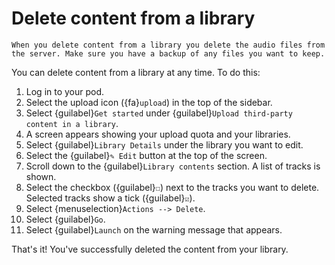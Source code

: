 # Delete content from a library

```{warning}
When you delete content from a library you delete the audio files from the server. Make sure you have a backup of any files you want to keep.
```

You can delete content from a library at any time. To do this:

1. Log in to your pod.
2. Select the upload icon ({fa}`upload`) in the top of the sidebar.
3. Select {guilabel}`Get started` under {guilabel}`Upload third-party content in a library`.
4. A screen appears showing your upload quota and your libraries.
5. Select {guilabel}`Library Details` under the library you want to edit.
6. Select the {guilabel}`✎ Edit`  button at the top of the screen.
7. Scroll down to the {guilabel}`Library contents` section. A list of tracks is shown.
8. Select the checkbox ({guilabel}`☐`) next to the tracks you want to delete. Selected tracks show a tick ({guilabel}`☑︎`).
9. Select {menuselection}`Actions --> Delete`.
10. Select {guilabel}`Go`.
11. Select {guilabel}`Launch` on the warning message that appears.

That's it! You've successfully deleted the content from your library.
